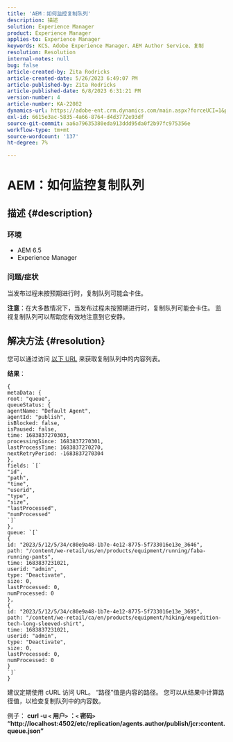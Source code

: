 ```yaml
---
title: 'AEM：如何监控复制队列'
description: 描述
solution: Experience Manager
product: Experience Manager
applies-to: Experience Manager
keywords: KCS、Adobe Experience Manager、AEM Author Service、复制
resolution: Resolution
internal-notes: null
bug: false
article-created-by: Zita Rodricks
article-created-date: 5/26/2023 6:49:07 PM
article-published-by: Zita Rodricks
article-published-date: 6/8/2023 6:31:21 PM
version-number: 4
article-number: KA-22082
dynamics-url: https://adobe-ent.crm.dynamics.com/main.aspx?forceUCI=1&pagetype=entityrecord&etn=knowledgearticle&id=4a6f6bf9-f5fb-ed11-8849-6045bd0063aa
exl-id: 6615e3ac-5835-4a66-8764-d4d3772e93df
source-git-commit: aa6a79635380eda913ddd95da0f2b97fc975356e
workflow-type: tm+mt
source-wordcount: '137'
ht-degree: 7%

---
```


# AEM：如何监控复制队列

## 描述 {#description}


### <b>环境</b>

- AEM 6.5
- Experience Manager


### <b>问题/症状</b>

当发布过程未按预期进行时，复制队列可能会卡住。

<b>注意</b>：在大多数情况下，当发布过程未按预期进行时，复制队列可能会卡住。 监视复制队列可以帮助您有效地注意到它安静。


## 解决方法 {#resolution}


您可以通过访问 [以下 URL](https://localhost:4502/etc/replication/agents.author/publish/jcr:content.queue.json) 来获取复制队列中的内容列表。

<b>结果</b>：


```
{
metaData: {
root: "queue",
queueStatus: {
agentName: "Default Agent",
agentId: "publish",
isBlocked: false,
isPaused: false,
time: 1683837270303,
processingSince: 1683837270301,
lastProcessTime: 1683837270270,
nextRetryPeriod: -1683837270304
},
fields: `[` 
"id",
"path",
"time",
"userid",
"type",
"size",
"lastProcessed",
"numProcessed"
`]` 
},
queue: `[` 
{
id: "2023/5/12/5/34/c80e9a48-1b7e-4e12-8775-5f733016e13e_3646",
path: "/content/we-retail/us/en/products/equipment/running/faba-running-pants",
time: 1683837231021,
userid: "admin",
type: "Deactivate",
size: 0,
lastProcessed: 0,
numProcessed: 0
},
{
id: "2023/5/12/5/34/c80e9a48-1b7e-4e12-8775-5f733016e13e_3695",
path: "/content/we-retail/ca/en/products/equipment/hiking/expedition-tech-long-sleeved-shirt",
time: 1683837231021,
userid: "admin",
type: "Deactivate",
size: 0,
lastProcessed: 0,
numProcessed: 0
}
`]` 
}
```




建议定期使用 cURL 访问 URL。 “路径”值是内容的路径。 您可以从结果中计算路径值，以检查复制队列中的内容数。

例子：
<b>curl -u `<` 用户`>` ：`<` 密码`>`  “http://localhost:4502/etc/replication/agents.author/publish/jcr:content.queue.json”</b>
